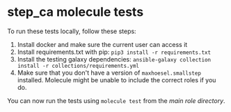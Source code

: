 # step_ca molecule tests

To run these tests locally, follow these steps:

1. Install docker and make sure the current user can access it
2. Install requirements.txt with pip: `pip3 install -r requirements.txt`
3. Install the testing galaxy dependencies: `ansible-galaxy collection install -r collections/requirements.yml`
4. Make sure that you don't have a version of `maxhoesel.smallstep` installed. Molecule might
   be unable to include the correct roles if you do.

You can now run the tests using `molecule test` from the *main role directory*.